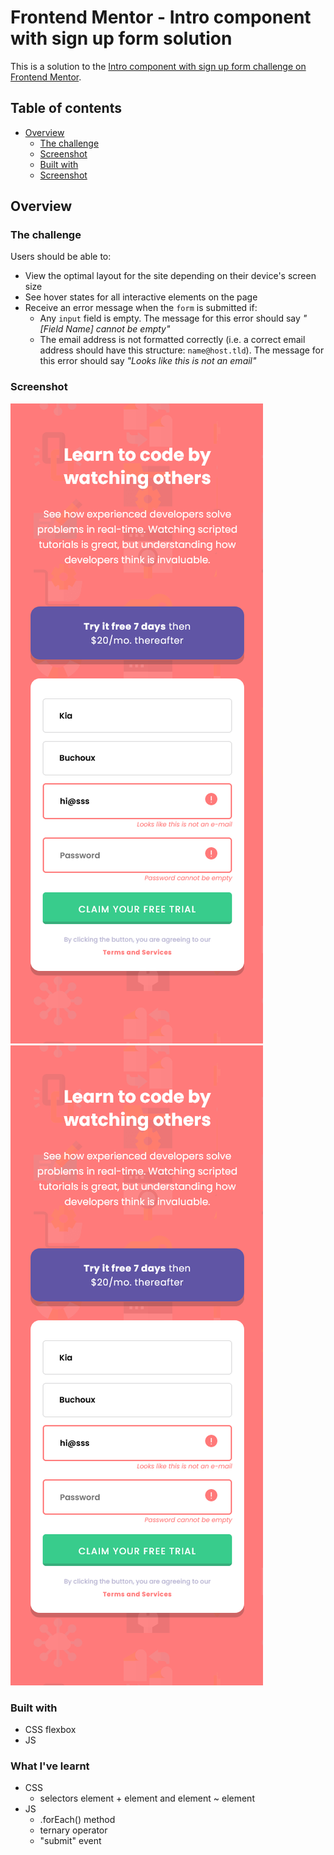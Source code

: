 # Frontend Mentor - Intro component with sign up form solution

This is a solution to the [Intro component with sign up form challenge on Frontend Mentor](https://www.frontendmentor.io/challenges/intro-component-with-signup-form-5cf91bd49edda32581d28fd1). 

## Table of contents

- [Overview](#overview)
  - [The challenge](#the-challenge)
  - [Screenshot](#screenshot)
  - [Built with](#built-with)
  - [Screenshot](#what-ive-learnt)
  


## Overview

### The challenge

Users should be able to:

- View the optimal layout for the site depending on their device's screen size
- See hover states for all interactive elements on the page
- Receive an error message when the `form` is submitted if:
  - Any `input` field is empty. The message for this error should say *"[Field Name] cannot be empty"*
  - The email address is not formatted correctly (i.e. a correct email address should have this structure: `name@host.tld`). The message for this error should say *"Looks like this is not an email"*

### Screenshot

![solution screenshot 1](Solution-screenshot-mobile-error-msg.png)
![solution screenshot 2](Solution-screenshot-mobile-error-msg.png)

### Built with

- CSS flexbox 
- JS

### What I've learnt

- CSS 
  - selectors element + element and element ~ element 
- JS 
  - .forEach() method
  - ternary operator 
  - "submit" event